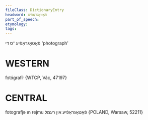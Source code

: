 ```yaml
---
fileClass: DictionaryEntry
headword: פֿאָטאָגראַפֿיע
part_of_speech: 
etymology: 
tags: 
---
```

פֿאָטאָגראַפֿיע
־ס
די
'photograph'

WESTERN
========

fɔtɔ́grafíˑ {WTCP, Vác, 47197}

CENTRAL
========

fotografjə ɩn rejmu פֿאָטאָגראַפֿיע אין רעמל {POLAND, Warsaw, 52211}